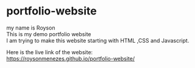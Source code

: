 # portfolio-website
my name is Royson <br>
This is my demo portfolio website<br>
I am trying to make this website starting with HTML ,CSS and Javascript.

Here is the live link of the website: https://roysonmenezes.github.io/portfolio-website/
